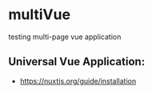 # multiVue
testing multi-page vue application

## Universal Vue Application:
* https://nuxtjs.org/guide/installation
